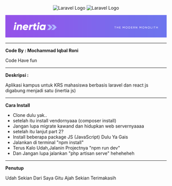 <p align="center">
    <img src="https://raw.githubusercontent.com/laravel/art/master/logo-lockup/5%20SVG/2%20CMYK/1%20Full%20Color/laravel-logolockup-cmyk-red.svg" width="400" alt="Laravel Logo">
    <img src="https://cdn.icon-icons.com/icons2/2699/PNG/512/reactjs_logo_icon_170805.png" width="300" alt="Laravel Logo">
</p>

[![MasterHead](https://raw.githubusercontent.com/inertiajs/.github/master/LOGO.png)](https://github.com/iqbalroni)
<hr>
<b align="center">Code By : Mochammad Iqbal Roni</b>
<p>Code Have fun</p>
<hr>
<b>Deskripsi :</b>
<p align="left">Aplikasi kampus untuk KRS mahasiswa berbasis laravel dan react js digabung menjadi satu (inertia js)
</p>
<hr>
<b>Cara Install</b>
<ul>
    <li>Clone dulu yak..</li>
    <li>setelah itu install vendornyaaa (composer install)</li>
    <li>Jangan lupa migrate kawand dan hidupkan web servernyaaaa</li>
    <li>setelah itu lanjut part 2?</li>
  <li>Install beberapa package JS (JavaScript) Dulu Ya Gais</li>
  <li>Jalankan di terminal "npm install"</li>
  <li>Terus Kalo Udah,Jalanin Projectnya "npm run dev"</li>
    <li>Dan Jangan lupa jalankan "php artisan serve" heheheheh</li>
</ul>
<hr>
<b>Penutup</b>
<p>Udah Sekian Dari Saya Gitu Ajah Sekian Terimakasih</p>

